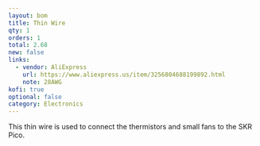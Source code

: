 ```yaml
---
layout: bom
title: Thin Wire
qty: 1
orders: 1
total: 2.68
new: false
links:
  - vendor: AliExpress
    url: https://www.aliexpress.us/item/3256804688199892.html
    note: 28AWG
kofi: true
optional: false
category: Electronics
---
```


This thin wire is used to connect the thermistors and small fans to the SKR Pico.